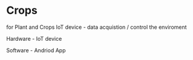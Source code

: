 # Crops
for Plant and Crops IoT device - data acquistion / control the enviroment


Hardware - IoT device


Software - Andriod App

